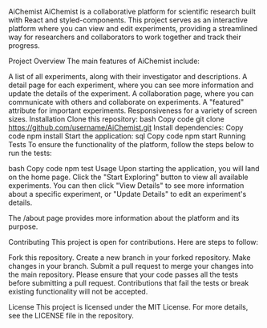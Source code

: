 
AiChemist
AiChemist is a collaborative platform for scientific research built with React and styled-components. This project serves as an interactive platform where you can view and edit experiments, providing a streamlined way for researchers and collaborators to work together and track their progress.

Project Overview
The main features of AiChemist include:

A list of all experiments, along with their investigator and descriptions.
A detail page for each experiment, where you can see more information and update the details of the experiment.
A collaboration page, where you can communicate with others and collaborate on experiments.
A "featured" attribute for important experiments.
Responsiveness for a variety of screen sizes.
Installation
Clone this repository:
bash
Copy code
git clone https://github.com/username/AiChemist.git
Install dependencies:
Copy code
npm install
Start the application:
sql
Copy code
npm start
Running Tests
To ensure the functionality of the platform, follow the steps below to run the tests:

bash
Copy code
npm test
Usage
Upon starting the application, you will land on the home page. Click the "Start Exploring" button to view all available experiments. You can then click "View Details" to see more information about a specific experiment, or "Update Details" to edit an experiment's details.

The /about page provides more information about the platform and its purpose.

Contributing
This project is open for contributions. Here are steps to follow:

Fork this repository.
Create a new branch in your forked repository.
Make changes in your branch.
Submit a pull request to merge your changes into the main repository.
Please ensure that your code passes all the tests before submitting a pull request. Contributions that fail the tests or break existing functionality will not be accepted.

License
This project is licensed under the MIT License. For more details, see the LICENSE file in the repository.
